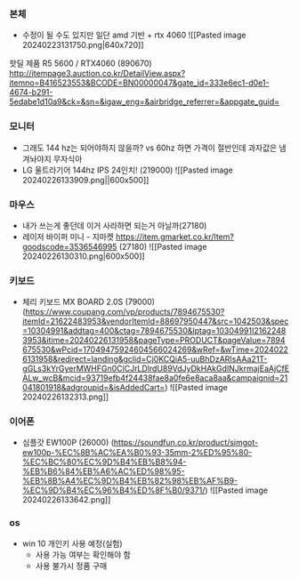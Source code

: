 ### 본체
- 수정이 될 수도 있지만 일단 amd 기반 + rtx 4060
![[Pasted image 20240223131750.png|640x720]]

핫딜 제품
R5 5600 / RTX4060 (890670)
http://itempage3.auction.co.kr/DetailView.aspx?itemno=B416523553&BCODE=BN00000047&gate_id=333e6ec1-d0e1-4674-b291-5edabe1d10a9&ck=&sn=&igaw_eng=&airbridge_referrer=&appgate_guid=
### 모니터
- 그래도 144 hz는 되어야하지 않을까? vs 60hz 하면 가격이 절반인데 과자값은 냄겨놔야지 무자식아
- LG 울트라기어 144hz IPS 24인치! (219000)
  ![[Pasted image 20240226133909.png||600x500]]
### 마우스
- 내가 쓰는게 좋던데 이거 사라하면 되는거 아닐까(27180)
- 레이저 바이퍼 미니 - 지마켓 https://item.gmarket.co.kr/Item?goodscode=3536546995 (27180)
  ![[Pasted image 20240226130310.png|600x500]]
### 키보드
- 체리 키보드 MX BOARD 2.0S (79000)
  (https://www.coupang.com/vp/products/7894675530?itemId=21622483953&vendorItemId=88697950447&src=1042503&spec=10304991&addtag=400&ctag=7894675530&lptag=10304991I21622483953&itime=20240226131958&pageType=PRODUCT&pageValue=7894675530&wPcid=17049475924604566024269&wRef=&wTime=20240226131958&redirect=landing&gclid=Cj0KCQiA5-uuBhDzARIsAAa21T-gGLs3kYrGyerMWHFGn0ClCJrLDlrdU89VdJyDkHAkGdINJkrmajEaAjCfEALw_wcB&mcid=93719efb4f24438fae8a0fe6e8aca8aa&campaignid=21041801918&adgroupid=&isAddedCart=)    ![[Pasted image 20240226132313.png]]
### 이어폰
- 심플갓 EW100P (26000)
  (https://soundfun.co.kr/product/simgot-ew100p-%EC%8B%AC%EA%B0%93-35mm-2%ED%95%80-%EC%BC%80%EC%9D%B4%EB%B8%94-%EB%B6%84%EB%A6%AC%ED%98%95-%EB%8B%A4%EC%9D%B4%EB%82%98%EB%AF%B9-%EC%9D%B4%EC%96%B4%ED%8F%B0/9371/)  ![[Pasted image 20240226133642.png]]
  
### os
- win 10 개인키 사용 예정(실험)
	- 사용 가능 여부는 확인해야 함
	- 사용 불가시 정품 구매 

